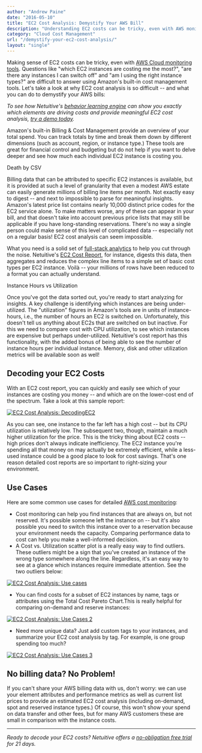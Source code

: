 ```yaml
---
author: "Andrew Paine"
date: "2016-05-10"
title: "EC2 Cost Analysis: Demystify Your AWS Bill"
description: "Understanding EC2 costs can be tricky, even with AWS monitoring. Let's look at why EC2 cost analysis is so tough - and how you can demystify your AWS bills."
category: "Cloud Cost Management"
url: "/demystify-your-ec2-cost-analysis/"
layout: "single"
---
```

Making sense of EC2 costs can be tricky, even with [AWS Cloud monitoring tools](https://www.metricly.com). Questions like "which EC2 instances are costing me the most?", "are there any instances I can switch off" and "am I using the right instance types?" are difficult to answer using Amazon's built-in cost management tools. Let's take a look at why EC2 cost analysis is so difficult -- and what you can do to demystify your AWS bills:

*To see how Netuitive's [behavior learning engine](https://www.metricly.com/behavior-learning-engine) can show you exactly which elements are driving costs and provide meaningful EC2 cost analysis, [try a demo today](https://www.metricly.com/signup).*

Amazon's built-in Billing & Cost Management provide an overview of your total spend. You can track totals by time and break them down by different dimensions (such as account, region, or instance type.) These tools are great for financial control and budgeting but do not help if you want to delve deeper and see how much each individual EC2 instance is costing you.

Death by CSV

Billing data that can be attributed to specific EC2 instances is available, but it is provided at such a level of granularity that even a modest AWS estate can easily generate millions of billing line items per month. Not exactly easy to digest -- and next to impossible to parse for meaningful insights. Amazon's latest price list contains nearly 10,000 distinct price codes for the EC2 service alone. To make matters worse, any of these can appear in your bill, and that doesn't take into account previous price lists that may still be applicable if you have long-standing reservations. There's no way a single person could make sense of this level of complicated data -- especially not on a regular basis! EC2 cost analysis can seem impossible.

What you need is a solid set of [full-stack analytics](https://www.metricly.com/) to help you cut through the noise. Netuitive's [EC2 Cost Report](https://help.netuitive.com/Content/Reports/ec2_cost_report.htm), for instance, digests this data, then aggregates and reduces the complex line items to a simple set of basic cost types per EC2 instance. Voilà -- your millions of rows have been reduced to a format you can actually understand.

Instance Hours vs Utilization

Once you've got the data sorted out, you're ready to start analyzing for insights. A key challenge is identifying which instances are being under-utilized. The "utilization" figures in Amazon's tools are in units of instance-hours, i.e., the number of hours an EC2 is switched on. Unfortunately, this doesn't tell us anything about EC2s that are switched on but inactive. For this we need to compare cost with CPU utilization, to see which instances are expensive but perhaps under-utilized. Netuitive's cost report has this functionality, with the added bonus of being able to see the number of instance hours per individual instance. Memory, disk and other utilization metrics will be available soon as well!

Decoding your EC2 Costs
-----------------------

With an EC2 cost report, you can quickly and easily see which of your instances are costing you money -- and which are on the lower-cost end of the spectrum. Take a look at this sample report:

[![EC2 Cost Analysis: DecodingEC2](https://www.metricly.com/wp-content/uploads/2016/05/DecodingEC2.png)](https://www.metricly.com/wp-content/uploads/2016/05/DecodingEC2.png)

As you can see, one instance to the far left has a high cost -- but its CPU utilization is relatively low. The subsequent two, though, maintain a much higher utilization for the price. This is the tricky thing about EC2 costs -- high prices don't always indicate inefficiency. The EC2 instance you're spending all that money on may actually be extremely efficient, while a less-used instance could be a good place to look for cost savings. That's one reason detailed cost reports are so important to right-sizing your environment.

Use Cases
---------

Here are some common use cases for detailed [AWS cost monitoring](https://www.metricly.com/):

-   Cost monitoring can help you find instances that are always on, but not reserved. It's possible someone left the instance on -- but it's also possible you need to switch this instance over to a reservation because your environment needs the capacity. Comparing performance data to cost can help you make a well-informed decision.
-   A Cost vs. Utilization scatter plot is a really easy way to find outliers. These outliers might be a sign that you've created an instance of the wrong type somewhere along the line. Regardless, it's an easy way to see at a glance which instances require immediate attention. See the two outliers below:

[![EC2 Cost Analysis: Use cases](https://www.metricly.com/wp-content/uploads/2016/05/Use-cases.png)](https://www.metricly.com/wp-content/uploads/2016/05/Use-cases.png)

-   You can find costs for a subset of EC2 instances by name, tags or attributes using the Total Cost Pareto Chart.This is really helpful for comparing on-demand and reserve instances:

[![EC2 Cost Analysis: Use Cases 2](https://www.metricly.com/wp-content/uploads/2016/05/Use-Cases-2.png)](https://www.metricly.com/wp-content/uploads/2016/05/Use-Cases-2.png)

-   Need more unique data? Just add custom tags to your instances, and summarize your EC2 cost analysis by tag. For example, is one group spending too much?

[![EC2 Cost Analysis: Use Cases 3](https://www.metricly.com/wp-content/uploads/2016/05/Use-Cases-3.png)](https://www.metricly.com/wp-content/uploads/2016/05/Use-Cases-3.png)

No billing data? No Problem!
----------------------------

If you can't share your AWS billing data with us, don't worry: we can use your element attributes and performance metrics as well as current list prices to provide an estimated EC2 cost analysis (including on-demand, spot and reserved instance types.) Of course, this won't show your spend on data transfer and other fees, but for many AWS customers these are small in comparison with the instance costs.

* * * * *

*Ready to decode your EC2 costs? Netuitive offers a [no-obligation free trial](https://www.metricly.com/signup) for 21 days.*
